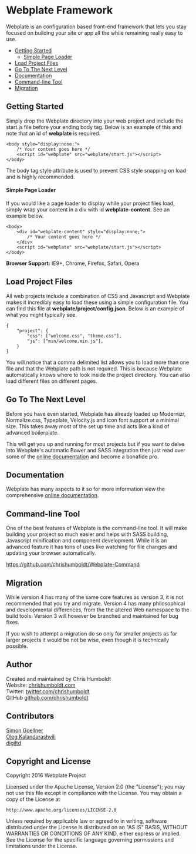 # Webplate Framework
Webplate is an configuration based front-end framework that lets you stay focused on building your site or app all the while remaining really easy to use.

* [Getting Started](#getting-started)
   * [Simple Page Loader](#simple-page-loader)
* [Load Project Files](#load-project-files)
* [Go To The Next Level](#go-to-the-next-level)
* [Documentation](#documentation)
* [Command-line Tool](#command-line-tool)
* [Migration](#migration)

## Getting Started
Simply drop the Webplate directory into your web project and include the start.js file before your ending body tag. Below is an example of this and note that an id of **webplate** is required.
```
<body style="display:none;">
    /* Your content goes here */
    <script id="webplate" src="webplate/start.js"></script>
</body>
```
The body tag style attribute is used to prevent CSS style snapping on load and is highly recommended.

#### Simple Page Loader
If you would like a page loader to display while your project files load, simply wrap your content in a div with id **webplate-content**. See an example below.
```
<body>
    <div id="webplate-content" style="display:none;">
        /* Your content goes here */
    </div>
    <script id="webplate" src="webplate/start.js"></script>
</body>
```

**Browser Support:** IE9+, Chrome, Firefox, Safari, Opera

## Load Project Files
All web projects include a combination of CSS and Javascript and Webplate makes it incredibly easy to load these using a simple configuration file. You can find this file at <b>webplate/project/config.json</b>. Below is an example of what you might typically see.

```
{
    "project": {
        "css": ["welcome.css", "theme.css"],
        "js": ["min/welcome.min.js"],
    }
}
```

You will notice that a comma delimited list allows you to load more than one file and that the Webplate path is not required. This is because Webplate automatically knows where to look inside the project directory. You can also load different files on different pages.

## Go To The Next Level
Before you have even started, Webplate has already loaded up Modernizr, Normalize.css, Typeplate, Velocity.js and icon font support at a minimal size. This takes away most of the set up time and acts like a kind of advanced boilerplate.

This will get you up and running for most projects but if you want to delve into Webplate's automatic Bower and SASS integration then just read over some of the [online documentation](http://getwebplate.com/documentation) and become a bonafide pro.

## Documentation
Webplate has many aspects to it so for more information view the comprehensive [online documentation](http://getwebplate.com/documentation).

## Command-line Tool
One of the best features of Webplate is the command-line tool. It will make building your project so much easier and helps with SASS building, Javascript minification and component development. While it is an advanced feature it has tons of uses like watching for file changes and updating your browser automatically.

https://github.com/chrishumboldt/Webplate-Command

## Migration
While version 4 has many of the same core features as version 3, it is not recommended that you try and migrate. Version 4 has many philosophical and developmental differences, from the the altered Web namespace to the build tools. Version 3 will however be branched and maintained for bug fixes.

If you wish to attempt a migration do so only for smaller projects as for larger projects it would be not be wise, even though it is technically possible.

## Author
Created and maintained by Chris Humboldt<br>
Website: <a href="http://chrishumboldt.com/">chrishumboldt.com</a><br>
Twitter: <a href="https://twitter.com/chrishumboldt">twitter.com/chrishumboldt</a><br>
GitHub <a href="https://github.com/chrishumboldt">github.com/chrishumboldt</a><br>

## Contributors
<a href="https://github.com/simeydotme">Simon Goellner</a><br>
<a href="https://github.com/V1RTUOZ">Oleg Kalandarashvili</a><br>
<a href="https://github.com/digiltd">digiltd</a>

## Copyright and License
Copyright 2016 Webplate Project

Licensed under the Apache License, Version 2.0 (the "License");
you may not use this file except in compliance with the License.
You may obtain a copy of the License at

    http://www.apache.org/licenses/LICENSE-2.0

Unless required by applicable law or agreed to in writing, software
distributed under the License is distributed on an "AS IS" BASIS,
WITHOUT WARRANTIES OR CONDITIONS OF ANY KIND, either express or implied.
See the License for the specific language governing permissions and
limitations under the License.
